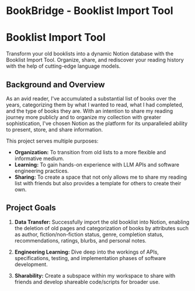 # BookBridge - Booklist Import Tool

# Booklist Import Tool

Transform your old booklists into a dynamic Notion database with the Booklist Import Tool.  Organize, share, and rediscover your reading history with the help of cutting-edge language models.

## Background and Overview

As an avid reader, I've accumulated a substantial list of books over the years, categorizing them by what I wanted to read, what I had completed, and the type of books they are. With an intention to share my reading journey more publicly and to organize my collection with greater sophistication, I've chosen Notion as the platform for its unparalleled ability to present, store, and share information.

This project serves multiple purposes:
- **Organization:** To transition from old lists to a more flexible and informative medium.
- **Learning:** To gain hands-on experience with LLM APIs and software engineering practices.
- **Sharing:** To create a space that not only allows me to share my reading list with friends but also provides a template for others to create their own.

## Project Goals

1. **Data Transfer:** Successfully import the old booklist into Notion, enabling the deletion of old pages and categorization of books by attributes such as author, fiction/non-fiction status, genre, completion status, recommendations, ratings, blurbs, and personal notes.

2. **Engineering Learning:** Dive deep into the workings of APIs, specifications, testing, and implementation phases of software development.

3. **Sharability:** Create a subspace within my workspace to share with friends and develop shareable code/scripts for broader use.

